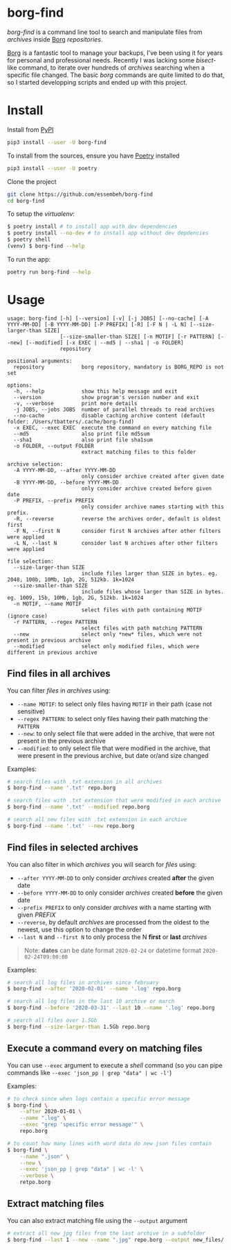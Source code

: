 # borg-find

*borg-find* is a command line tool to search and manipulate files from *archives* inside [Borg](https://borgbackup.readthedocs.io) *repositories*.

[Borg](https://borgbackup.readthedocs.io) is a fantastic tool to manage your backups, I've been using it for years for personal and professional needs.
Recently I was lacking some *bisect*-like command, to iterate over hundreds of *archives* searching when a specific file changed.
The basic *borg* commands are quite limited to do that, so I started developping scripts and ended up with this project.

# Install

Install from [PyPI](https://pypi.org/borg-find)

```sh
pip3 install --user -U borg-find
```

To install from the sources, ensure you have [Poetry](https://python-poetry.org) installed

```sh
pip3 install --user -U poetry
```

Clone the project

```sh
git clone https://github.com/essembeh/borg-find
cd borg-find
```

To setup the *virtualenv*:

```sh
$ poetry install # to install app with dev dependencies
$ poetry install --no-dev # to install app without dev depdencies
$ poetry shell
(venv) $ borg-find --help
```

To run the app:

```sh
poetry run borg-find --help
```

# Usage

```
usage: borg-find [-h] [--version] [-v] [-j JOBS] [--no-cache] [-A YYYY-MM-DD] [-B YYYY-MM-DD] [-P PREFIX] [-R] [-F N | -L N] [--size-larger-than SIZE]
                 [--size-smaller-than SIZE] [-n MOTIF] [-r PATTERN] [--new] [--modified] [-x EXEC | --md5 | --sha1 | -o FOLDER]
                 repository

positional arguments:
  repository            borg repository, mandatory is BORG_REPO is not set

options:
  -h, --help            show this help message and exit
  --version             show program's version number and exit
  -v, --verbose         print more details
  -j JOBS, --jobs JOBS  number of parallel threads to read archives
  --no-cache            disable caching archive content (default folder: /Users/tbatters/.cache/borg-find)
  -x EXEC, --exec EXEC  execute the command on every matching file
  --md5                 also print file md5sum
  --sha1                also print file sha1sum
  -o FOLDER, --output FOLDER
                        extract matching files to this folder

archive selection:
  -A YYYY-MM-DD, --after YYYY-MM-DD
                        only consider archive created after given date
  -B YYYY-MM-DD, --before YYYY-MM-DD
                        only consider archive created before given date
  -P PREFIX, --prefix PREFIX
                        only consider archive names starting with this prefix.
  -R, --reverse         reverse the archives order, default is oldest first
  -F N, --first N       consider first N archives after other filters were applied
  -L N, --last N        consider last N archives after other filters were applied

file selection:
  --size-larger-than SIZE
                        include files larger than SIZE in bytes. eg. 2048, 100b, 10Mb, 1gb, 2G, 512kb. 1k=1024
  --size-smaller-than SIZE
                        include files whose larger than SIZE in bytes. eg. 1009, 15b, 10Mb, 1gb, 2G, 512kb. 1k=1024
  -n MOTIF, --name MOTIF
                        select files with path containing MOTIF (ignore case)
  -r PATTERN, --regex PATTERN
                        select files with path matching PATTERN
  --new                 select only *new* files, which were not present in previous archive
  --modified            select only modified files, which were different in previous archive
  ```

## Find files in all archives

You can filter *files* in *archives* using:

* `--name MOTIF`: to select only files having `MOTIF` in their path (case not sensitive)
* `--regex PATTERN`: to select only files having their path matching the `PATTERN`
* `--new`: to only select file that were added in the archive, that were not present in the previous archive
* `--modified`: to only select file that were modified in the archive, that were present in the previous archive, but date or/and size changed

Examples:

```sh
# search files with .txt extension in all archives
$ borg-find --name '.txt' repo.borg

# search files with .txt extension that were modified in each archive
$ borg-find --name '.txt' --modified repo.borg

# search all new files with .txt extension in each archive
$ borg-find --name '.txt' --new repo.borg
```

## Find files in selected archives

You can also filter in which *archives* you will search for *files* using:

* `--after YYYY-MM-DD` to only consider *archives* created **after** the given date
* `--before YYYY-MM-DD` to only consider *archives* created **before** the given date
* `--prefix PREFIX` to only consider *archives* with a name starting with given *PREFIX*
* `--reverse`, by default *archives* are processed from the oldest to the newest, use this option to change the order
* `--last N` and `--first N` to only process the N **first** or **last** *archives*

> Note: **dates** can be date format `2020-02-24` or datetime format `2020-02-24T09:00:00`

Examples:

```sh
# search all log files in archives since february
$ borg-find --after '2020-02-01' --name '.log' repo.borg

# search all log files in the last 10 archive or march
$ borg-find --before '2020-03-31' --last 10 --name '.log' repo.borg

# search all files over 1.5Gb
$ borg-find --size-larger-than 1.5Gb repo.borg
```

## Execute a command every on matching files

You can use `--exec` argument to execute a *shell* command (so you can pipe commands like `--exec 'json_pp | grep "data" | wc -l'`)

Examples:

```sh
# to check since when logs contain a specific error message
$ borg-find \
    --after 2020-01-01 \
    --name ".log" \
    --exec "grep 'specific error message'" \
    repo.borg

# to count how many lines with word data do new json files contain
$ borg-find \
    --name ".json" \
    --new \
    --exec 'json_pp | grep "data" | wc -l' \
    --verbose \
    retpo.borg
```

## Extract matching files

You can also extract matching file using the `--output` argument

```sh
# extract all new jpg files from the last archive in a subfolder
$ borg-find --last 1 --new --name ".jpg" repo.borg --output new_files/
```
